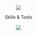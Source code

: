 <p align="center">
  <img src="https://capsule-render.vercel.app/api?type=waving&color=A7CFF2&height=230&text=Seungmin%20Lee&fontSize=70&fontAlignY=40&fontColor=FFFFFF&desc=Frontend%20Developer&descAlign=65" />
</p>
<div align="center">Skills & Tools</div>
</br>
<div align="center">
  <img src="https://skillicons.dev/icons?i=js,ts,react,redux,scss,styledcomponents,html,css,figma" />
</div>
